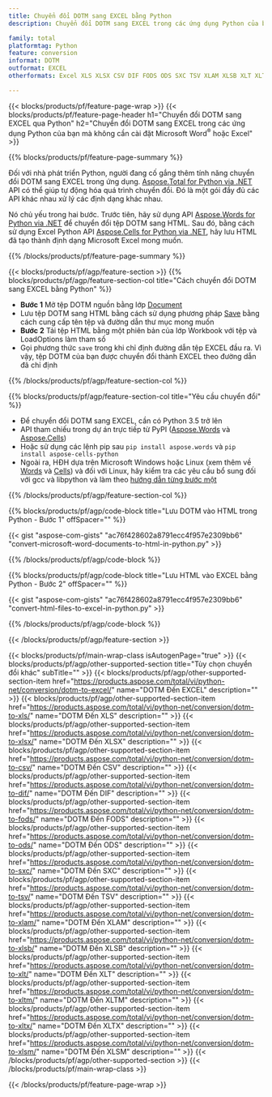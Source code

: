```yaml
---
title: Chuyển đổi DOTM sang EXCEL bằng Python
description: Chuyển đổi DOTM sang EXCEL trong các ứng dụng Python của bạn mà không cần sử dụng Microsoft Word hoặc Excel 

family: total
platformtag: Python
feature: conversion
informat: DOTM
outformat: EXCEL
otherformats: Excel XLS XLSX CSV DIF FODS ODS SXC TSV XLAM XLSB XLT XLTM XLSM XLTX

---
```

{{< blocks/products/pf/feature-page-wrap >}}
{{< blocks/products/pf/feature-page-header h1="Chuyển đổi DOTM sang EXCEL qua Python" h2="Chuyển đổi DOTM sang EXCEL trong các ứng dụng Python của bạn mà không cần cài đặt Microsoft Word<sup>&reg;</sup> hoặc Excel" >}}

{{% blocks/products/pf/feature-page-summary %}}

Đối với nhà phát triển Python, người đang cố gắng thêm tính năng chuyển đổi DOTM sang EXCEL trong ứng dụng. [Aspose.Total for Python via .NET](https://products.aspose.com/total/python-net/) API có thể giúp tự động hóa quá trình chuyển đổi. Đó là một gói đầy đủ các API khác nhau xử lý các định dạng khác nhau.

Nó chủ yếu trong hai bước. Trước tiên, hãy sử dụng API [Aspose.Words for Python via .NET](https://products.aspose.com/words/python-net/) để chuyển đổi tệp DOTM sang HTML. Sau đó, bằng cách sử dụng Excel Python API [Aspose.Cells for Python via .NET](https://products.aspose.com/cells/python-net/), hãy lưu HTML đã tạo thành định dạng Microsoft Excel mong muốn. 

{{% /blocks/products/pf/feature-page-summary %}}

{{< blocks/products/pf/agp/feature-section >}}
{{% blocks/products/pf/agp/feature-section-col title="Cách chuyển đổi DOTM sang EXCEL bằng Python" %}}
- **Bước 1** Mở tệp DOTM nguồn bằng lớp [Document](https://reference.aspose.com/words/python-net/aspose.words/document/)
- Lưu tệp DOTM sang HTML bằng cách sử dụng phương pháp [Save](https://reference.aspose.com/words/python-net/aspose.words/document/save/) bằng cách cung cấp tên tệp và đường dẫn thư mục mong muốn
-  **Bước 2** Tải tệp HTML bằng một phiên bản của lớp Workbook với tệp và LoadOptions làm tham số
-  Gọi phương thức `save` trong khi chỉ định đường dẫn tệp EXCEL đầu ra. Vì vậy, tệp DOTM của bạn được chuyển đổi thành EXCEL theo đường dẫn đã chỉ định

{{% /blocks/products/pf/agp/feature-section-col %}}

{{% blocks/products/pf/agp/feature-section-col title="Yêu cầu chuyển đổi" %}}

- Để chuyển đổi DOTM sang EXCEL, cần có Python 3.5 trở lên
- API tham chiếu trong dự án trực tiếp từ PyPI ([Aspose.Words](https://pypi.org/project/aspose-words/) và [Aspose.Cells](https://pypi.org/project/aspose-cells-python/))
-  Hoặc sử dụng các lệnh pip sau ```pip install aspose.words``` và ```pip install aspose-cells-python``` 
-  Ngoài ra, HĐH dựa trên Microsoft Windows hoặc Linux (xem thêm về [Words](https://docs.aspose.com/words/python-net/system-requirements/) và [Cells](https://docs.aspose.com/cells/python-net/getting-started/#installation)) và đối với Linux, hãy kiểm tra các yêu cầu bổ sung đối với gcc và libpython và làm theo [hướng dẫn từng bước một](https://docs.aspose.com/words/python-net/installation/)
 

{{% /blocks/products/pf/agp/feature-section-col %}}

{{% blocks/products/pf/agp/code-block title="Lưu DOTM vào HTML trong Python - Bước 1" offSpacer="" %}}

{{< gist "aspose-com-gists" "ac76f428602a8791ecc4f957e2309bb6" "convert-microsoft-word-documents-to-html-in-python.py" >}}

{{% /blocks/products/pf/agp/code-block %}}

{{% blocks/products/pf/agp/code-block title="Lưu HTML vào EXCEL bằng Python - Bước 2" offSpacer="" %}}

{{< gist "aspose-com-gists" "ac76f428602a8791ecc4f957e2309bb6" "convert-html-files-to-excel-in-python.py" >}}

{{% /blocks/products/pf/agp/code-block %}}

{{< /blocks/products/pf/agp/feature-section >}}

{{< blocks/products/pf/main-wrap-class isAutogenPage="true" >}}
{{< blocks/products/pf/agp/other-supported-section title="Tùy chọn chuyển đổi khác" subTitle="" >}}
{{< blocks/products/pf/agp/other-supported-section-item href="https://products.aspose.com/total/vi/python-net/conversion/dotm-to-excel/" name="DOTM Đến EXCEL" description="" >}}
{{< blocks/products/pf/agp/other-supported-section-item href="https://products.aspose.com/total/vi/python-net/conversion/dotm-to-xls/" name="DOTM Đến XLS" description="" >}}
{{< blocks/products/pf/agp/other-supported-section-item href="https://products.aspose.com/total/vi/python-net/conversion/dotm-to-xlsx/" name="DOTM Đến XLSX" description="" >}}
{{< blocks/products/pf/agp/other-supported-section-item href="https://products.aspose.com/total/vi/python-net/conversion/dotm-to-csv/" name="DOTM Đến CSV" description="" >}}
{{< blocks/products/pf/agp/other-supported-section-item href="https://products.aspose.com/total/vi/python-net/conversion/dotm-to-dif/" name="DOTM Đến DIF" description="" >}}
{{< blocks/products/pf/agp/other-supported-section-item href="https://products.aspose.com/total/vi/python-net/conversion/dotm-to-fods/" name="DOTM Đến FODS" description="" >}}
{{< blocks/products/pf/agp/other-supported-section-item href="https://products.aspose.com/total/vi/python-net/conversion/dotm-to-ods/" name="DOTM Đến ODS" description="" >}}
{{< blocks/products/pf/agp/other-supported-section-item href="https://products.aspose.com/total/vi/python-net/conversion/dotm-to-sxc/" name="DOTM Đến SXC" description="" >}}
{{< blocks/products/pf/agp/other-supported-section-item href="https://products.aspose.com/total/vi/python-net/conversion/dotm-to-tsv/" name="DOTM Đến TSV" description="" >}}
{{< blocks/products/pf/agp/other-supported-section-item href="https://products.aspose.com/total/vi/python-net/conversion/dotm-to-xlam/" name="DOTM Đến XLAM" description="" >}}
{{< blocks/products/pf/agp/other-supported-section-item href="https://products.aspose.com/total/vi/python-net/conversion/dotm-to-xlsb/" name="DOTM Đến XLSB" description="" >}}
{{< blocks/products/pf/agp/other-supported-section-item href="https://products.aspose.com/total/vi/python-net/conversion/dotm-to-xlt/" name="DOTM Đến XLT" description="" >}}
{{< blocks/products/pf/agp/other-supported-section-item href="https://products.aspose.com/total/vi/python-net/conversion/dotm-to-xltm/" name="DOTM Đến XLTM" description="" >}}
{{< blocks/products/pf/agp/other-supported-section-item href="https://products.aspose.com/total/vi/python-net/conversion/dotm-to-xltx/" name="DOTM Đến XLTX" description="" >}}
{{< blocks/products/pf/agp/other-supported-section-item href="https://products.aspose.com/total/vi/python-net/conversion/dotm-to-xlsm/" name="DOTM Đến XLSM" description="" >}}
{{< /blocks/products/pf/agp/other-supported-section >}}
{{< /blocks/products/pf/main-wrap-class >}}

{{< /blocks/products/pf/feature-page-wrap >}}